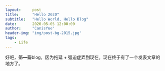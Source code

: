 ```yaml
---
layout:     post
title:      "Hello 2020"
subtitle:   "Hello World, Hello Blog"
date:       2020-05-05 12:00:00
author:     "CanisYue"
header-img: "img/post-bg-2015.jpg"
tags:
    - Life
---
```


好吧，~~第一篇~~blog，因为拖延 + 强迫症弄到现在。现在终于有了一个发表文章的地方了。 